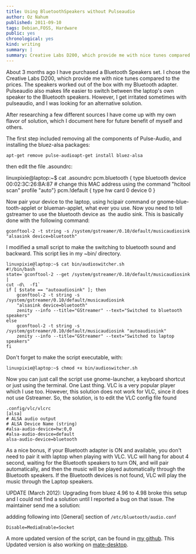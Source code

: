 ```yaml
---
title: Using BluetoothSpeakers without Pulseaudio
author: Oz Nahum
published: 2011-09-10
tags: Debian,FOSS, Hardware
public: yes
chronological: yes
kind: writing 
summary: |
summary: Creative Labs D200, which provide me with nice tunes compared to the prices. 
---
```




About 3 months ago I have purchased a Bluetooth Speakers set. I chose
the Creative Labs D200, which provide me with nice tunes compared to the
prices. The speakers worked out of the box with my Bluetooth adapter.
Pulseaudio also makes life easier to switch between the laptop's own
speaker to the Bluetooth speakers. However, I get irritated sometimes
with pulseaudio, and I was looking for an alternative solution.

After researching a few different sources I have come up with my own
flavor of solution, which I document here for future benefit of myself
and others.

The first step included removing all the components of Pulse-Audio, and
installing the bluez-alsa packages:

    apt-get remove pulse-audioapt-get install bluez-alsa

then edit the file .asoundrc:
   
   linuxpixie@laptop:~$ cat .asoundrc 
    pcm.bluetooth {
        type bluetooth
        device 00:02:3C:26:BA:87 # change this MAC address using the command "hcitool scan"
        profile "auto"}
    pcm.!default {
       type hw
       card 0
       device 0
    }
    
Now pair your device to the laptop, using hcipair command or
gnome-blue-tooth-applet or blueman-applet, what ever you use.
Now you need to tell gstreamer to use the bluetooth device as  the audio
sink. This is basically done with the following command:

    
    gconftool-2 -t string -s /system/gstreamer/0.10/default/musicaudiosink "alsasink device=bluetooth"

I modified a small script to make the switching to bluetooth sound and
backward. This script lies in my ~bin/ directory. 

    linuxpixie@laptop:~$ cat bin/audioswitcher.sh 
    #!/bin/bash
    state=`gconftool-2 --get /system/gstreamer/0.10/default/musicaudiosink |  
    cut -d\  -f1`
    if [ $state == "autoaudiosink" ]; then
        gconftool-2 -t string -s /system/gstreamer/0.10/default/musicaudiosink 
        "alsasink device=bluetooth" 
        zenity --info --title="GStreamer" --text="Switched to bluetooth speakers"
    else
        gconftool-2 -t string -s /system/gstreamer/0.10/default/musicaudiosink "autoaudiosink"
        zenity --info --title="GStreamer" --text="Switched to laptop speakers"  
    fi

Don't forget to make the script executable, with: 

    linuxpixie@laptop:~$ chmod +x bin/audioswitcher.sh   

Now you can just call the script use gnome-launcher, a keyboard shortcut
or just using the terminal.
One Last thing. VLC is a very popular player which I use too. However,
this solution does not work for VLC, since it does not use Gstreamer.
So, the solution, is to edit the VLC config file found 

    .config/vlc/vlcrc
    [alsa] 
    # ALSA audio output
    # ALSA Device Name (string)
    #alsa-audio-device=hw:0,0
    #alsa-audio-device=default
    alsa-audio-device=bluetooth

As a nice bonus, if your Bluetooth adapter is ON and available, you
don't need to pair it with laptop when playing with VLC. VLC will hang
for about 4 second, waiting for the Bluetooth speakers to turn ON, and
will pair automatically, and then the music will be played automatically
through the Bluetooth speakers. If the Bluetooth devices is not found,
VLC will play the music through the Laptop speakers.

UPDATE (March 2012):
Upgrading from bluez 4.96 to 4.98 broke this setup and I could not find
a solution until I reported a bug on that issue. The maintainer send me
a solution:

addding following into [General] section of `/etc/bluetooth/audio.conf`


    Disable=MediaEnable=Socket

A more updated version of the script, can be found in [my
github](https://github.com/oz123/dude/blob/master/bin/speakersswitcher.sh).
This Updated version is also working on
[mate-desktop](http://linuxpixies.blogspot.de/2011/12/short-news-about-gnome-2-fork.html).

